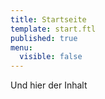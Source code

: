```yaml
---
title: Startseite
template: start.ftl
published: true
menu:
  visible: false
---
```


Und hier der Inhalt
